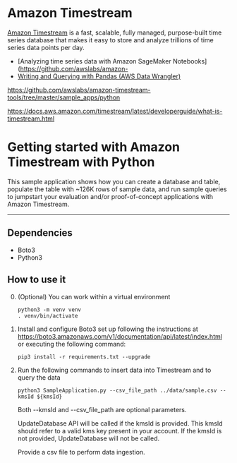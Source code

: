 # Amazon Timestream

[Amazon Timestream](https://aws.amazon.com/timestream/) is a fast, scalable, fully managed, purpose-built time series database that makes it easy to store and
 analyze trillions of time series data points per day.


* [Analyzing time series data with Amazon SageMaker Notebooks](https://github.com/awslabs/amazon-
* [Writing and Querying with Pandas (AWS Data Wrangler)](https://github.com/awslabs/amazon-timestream-tools/blob/master/integrations/pandas/)

https://github.com/awslabs/amazon-timestream-tools/tree/master/sample_apps/python

https://docs.aws.amazon.com/timestream/latest/developerguide/what-is-timestream.html

# Getting started with Amazon Timestream with Python

This sample application shows how you can create a database and table, populate the table with ~126K rows of sample data, and run sample queries to jumpstart your evaluation and/or proof-of-concept applications with Amazon Timestream.

----

## Dependencies
- Boto3
- Python3

## How to use it

0. (Optional) You can work within a virtual environment
    ```
    python3 -m venv venv
    . venv/bin/activate
    ```

1. Install and configure Boto3 set up following the instructions at https://boto3.amazonaws.com/v1/documentation/api/latest/index.html or executing the following command:
	```
	pip3 install -r requirements.txt --upgrade
	```

1. Run the following commands to insert data into Timestream and to query the data
    ```
    python3 SampleApplication.py --csv_file_path ../data/sample.csv --kmsId ${kmsId}
    ```

    Both --kmsId and --csv_file_path are optional parameters.

    UpdateDatabase API will be called if the kmsId is provided. This kmsId should refer to a valid kms key present in your account. If the kmsId is not provided, UpdateDatabase will not be called.

    Provide a csv file to perform data ingestion.
